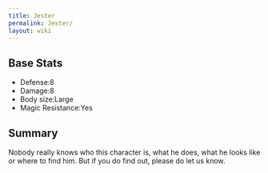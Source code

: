 ```yaml
---
title: Jester
permalink: Jester/
layout: wiki
---
```


Base Stats
----------

-   Defense:8
-   Damage:8
-   Body size:Large
-   Magic Resistance:Yes

Summary
-------

Nobody really knows who this character is, what he does, what he looks
like or where to find him. But if you do find out, please do let us
know.
